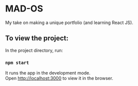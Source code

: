 # MAD-OS

My take on making a unique portfolio (and learning React JS).

## To view the project:

In the project directory, run:

### `npm start`

It runs the app in the development mode.\
Open [http://localhost:3000](http://localhost:3000) to view it in the browser.

